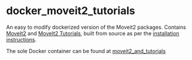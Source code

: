 # docker_moveit2_tutorials

An easy to modify dockerized version of the Moveit2 packages. 
Contains [MoveIt2](https://github.com/ros-planning/moveit2) and [MoveIt2 Tutorials](https://github.com/ros-planning/moveit2_tutorials), built from source as per the [installation](https://moveit.ros.org/install-moveit2/source/)
[instructions](https://github.com/ros-planning/moveit2_tutorials).


The sole Docker container can be found at [moveit2_and_tutorials](https://hub.docker.com/repository/docker/enunezs/moveit2_and_tutorials/general)

